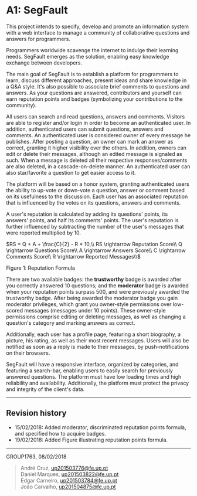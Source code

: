 # A1: SegFault

This project intends to specify, develop and promote an information system with a web interface to manage a community of collaborative questions and answers for programmers.

Programmers worldwide scavenge the internet to indulge their learning needs. SegFault emerges as the solution, enabling easy knowledge exchange between developers.

The main goal of SegFault is to establish a platform for programmers to learn, discuss different approaches, present ideas and share knowledge in a Q&A style. It's also possible to associate brief comments to questions and answers. As your questions are answered, contributors and yourself can earn reputation points and badges (symbolizing your contributions to the community).

All users can search and read questions, answers and comments. Visitors are able to register and/or login in order to become an authenticated user.
In addition, authenticated users can submit questions, answers and comments.
An authenticated user is considered owner of every message he publishes.
After posting a question, an owner can mark an answer as correct, granting it higher visibility over the others.
In addition, owners can edit or delete their messages, although an edited message is signaled as such.
When a message is deleted all their respective responses/comments are also deleted, in a cascade-on-delete manner.
An authenticated user can also star/favorite a question to get easier access to it.

The platform will be based on a honor system, granting authenticated users the ability to up-vote or down-vote a question, answer or comment based on its usefulness to the discussion. Each user has an associated reputation that is influenced by the votes on its questions, answers and comments.

A user's reputation is calculated by adding its questions' points, its answers' points, and half its comments' points. The user's reputation is further influenced by subtracting the number of the user's messages that were reported multiplied by 10.



$RS = Q + A + \frac{C}{2} - R * 10,\\
RS \rightarrow Reputation Score\\
Q \rightarrow Questions Score\\
A \rightarrow Answers Score\\
C \rightarrow Comments Score\\
R \rightarrow Reported Messages\\$

Figure 1: Reputation Formula

There are two available badges: the **trustworthy** badge is awarded after you correctly answered 10 questions; and the **moderator** badge is awarded when your reputation points surpass 500, and were previously awarded the trustworthy badge.
After being awarded the moderator badge you gain moderator privileges, which grant you owner-style permissions over low-scored messages (messages under 10 points). These owner-style permissions comprise editing or deleting messages, as well as changing a question's category and marking answers as correct.

Additionally, each user has a profile page, featuring a short biography, a picture, his rating, as well as their most recent messages. Users will also be notified as soon as a reply is made to their messages, by push-notifications on their browsers.

SegFault will have a responsive interface, organized by categories, and featuring a search-bar, enabling users to easily search for previously answered questions.
The platform must have low loading times and high reliability and availability. Additionally, the platform must protect the privacy and integrity of the client's data.

***

## Revision history

* 15/02/2018: Added moderator, discriminated reputation points formula, and specified how to acquire badges.
* 19/02/2018: Added Figure illustrating reputation points formula.

***

GROUP1763, 08/02/2018

> André Cruz, up201503776@fe.up.pt  
> Daniel Marques, up201503822@fe.up.pt  
> Edgar Carneiro, up201503784@fe.up.pt  
> João Carvalho, up201504875@fe.up.pt  
